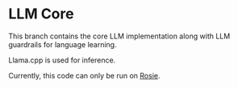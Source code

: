 LLM Core
===

This branch contains the core LLM implementation along with LLM guardrails for language learning.

Llama.cpp is used for inference.

Currently, this code can only be run on [Rosie](https://msoe.dev/).